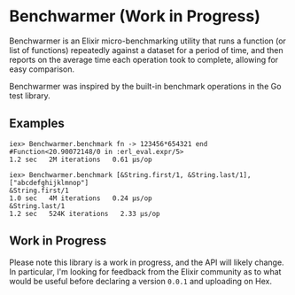 Benchwarmer (Work in Progress)
===========

Benchwarmer is an Elixir micro-benchmarking utility that runs a function (or list of functions) repeatedly against a dataset for a period of time, and then reports on the average time each operation took to complete, allowing for easy comparison.

Benchwarmer was inspired by the built-in benchmark operations in the Go test library.


## Examples

    iex> Benchwarmer.benchmark fn -> 123456*654321 end
    #Function<20.90072148/0 in :erl_eval.expr/5>
    1.2 sec   2M iterations   0.61 μs/op

    iex> Benchwarmer.benchmark [&String.first/1, &String.last/1], ["abcdefghijklmnop"]
    &String.first/1
    1.0 sec   4M iterations   0.24 μs/op
    &String.last/1
    1.2 sec   524K iterations   2.33 μs/op

## Work in Progress
Please note this library is a work in progress, and the API will likely change.  In particular, I'm looking for feedback from the Elixir community as to what would be useful before declaring a version `0.0.1` and uploading on Hex.
